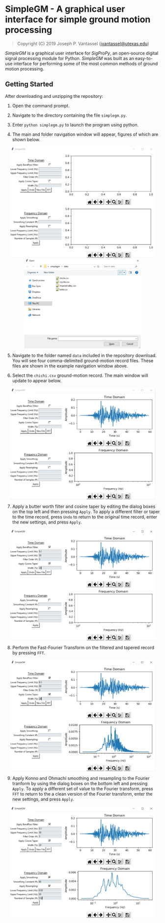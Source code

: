 # SimpleGM - A graphical user interface for simple ground motion processing

> Copyright (C) 2019 Joseph P. Vantassel (jvantassel@utexas.edu)

_SimpleGM_ is a graphical user interface for _SigProPy_, an open-source digital
signal processing module for Python. _SimpleGM_ was built as an easy-to-use
interface for performing some of the most common methods of ground motion
processing.

## Getting Started

After downloading and unzipping the repository:

1. Open the command prompt.

2. Navigate to the directory containing the file `simplegm.py`.

3. Enter `python simplegm.py` to launch the program using python.

4. The main and folder navigation window will appear, figures of which are shown
 below.

<div style="text-align:center">
  <img style="vertical-align: top" src="./figs/main.png" alt="Main Interface" width="475">
  <img style="vertical-align: top" src="./figs/dialog.png" alt="Folder Navigation" width="380">
</div>

 5. Navigate to the folder named `data` included in the repository download. You
 will see four comma-delimited ground-motion record files. These files are shown
 in the example navigation window above.

 6. Select the `chichi.csv` ground-motion record. The main window will update to
 appear below.

<div style="text-align:center">
  <img style="vertical-align: top" src="./figs/chichi_time.png" alt="ChiChi Time" width="475">
</div>

  7. Apply a butter worth filter and cosine taper by editing the dialog boxes on
  the top left and then pressing `Apply`. To apply a different filter or taper
  to the time record, press `Undo` to return to the original time record,
  enter the new settings, and press `Apply`.

<div style="text-align:center">
  <img style="vertical-align: top" src="./figs/chichi_time_edited.png" alt="ChiChi Time Edited" width="475">
</div>

  8. Perform the Fast-Fourier Transform on the filtered and tapered record by
  pressing `FFT`.

<div style="text-align:center">
  <img style="vertical-align: top" src="./figs/chichi_freq.png" alt="ChiChi Frequency" width="475">
</div>

  9. Apply Konno and Ohmachi smoothing and resampling to the Fourier tranform by
  using the dialog boxes on the bottom left and pressing `Apply`. To apply a
  different set of value to the Fourier transform, press `FFT` to
  return to the a clean version of the Fourier transform, enter the new
  settings, and press `Apply`.

<div style="text-align:center">
  <img style="vertical-align: top" src="./figs/chichi_freq_edited.png" alt="ChiChi Frequency Edited" width="475">
</div>
